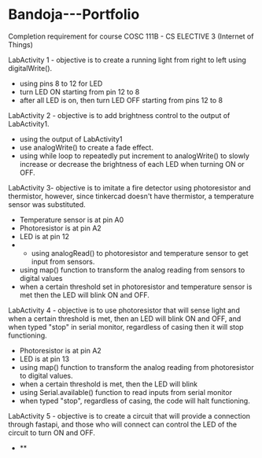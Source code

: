 # Bandoja---Portfolio
Completion requirement for course COSC 111B - CS ELECTIVE 3 (Internet of Things)

LabActivity 1 - objective is to create a running light from right to left using digitalWrite().
- using pins 8 to 12 for LED
- turn LED ON starting from pin 12 to 8
- after all LED is on, then turn LED OFF starting from pins 12 to 8

LabActivity 2 - objective is to add brightness control to the output of LabActivity1.
- using the output of LabActivity1
- use analogWrite() to create a fade effect.
- using while loop to repeatedly put increment to analogWrite() to slowly increase or decrease the brightness of each LED when turning ON or OFF.

LabActivity 3- objective is to imitate a fire detector using photoresistor and thermistor, however, since tinkercad doesn't have thermistor, a temperature sensor was substituted.
- Temperature sensor is at pin A0
- Photoresistor is at pin A2
- LED is at pin 12
- - using analogRead() to photoresistor and temperature sensor to get input from sensors.
- using map() function to transform the analog reading from sensors to digital values
- when a certain threshold set in photoresistor and temperature sensor is met then the LED will blink ON and OFF.


LabActivity 4 - objective is to use photoresistor that will sense light and when a certain threshold is met, then an LED will blink ON and OFF, and when typed "stop" in serial monitor, regardless of casing then it will stop functioning.
- Photoresistor is at pin A2
- LED is at pin 13
- using map() function to transform the analog reading from photoresistor to digital values.
- when a certain threshold is met, then the LED will blink
- using Serial.available() function to read inputs from serial monitor
- when typed "stop", regardless of casing, the code will halt functioning.

LabActivity 5 - objective is to create a circuit that will provide a connection through fastapi, and those who will connect can control the LED of the circuit to turn ON and OFF.
- **
